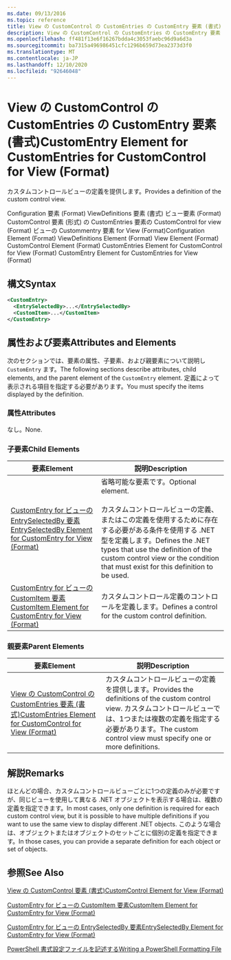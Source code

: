 ```yaml
---
ms.date: 09/13/2016
ms.topic: reference
title: View の CustomControl の CustomEntries の CustomEntry 要素 (書式)
description: View の CustomControl の CustomEntries の CustomEntry 要素 (書式)
ms.openlocfilehash: ff481f13e6f16267bdda4c3053faebc96d9a6d3a
ms.sourcegitcommit: ba7315a496986451cfc1296b659d73ea2373d3f0
ms.translationtype: MT
ms.contentlocale: ja-JP
ms.lasthandoff: 12/10/2020
ms.locfileid: "92646048"
---
```

# <a name="customentry-element-for-customentries-for-customcontrol-for-view-format"></a><span data-ttu-id="adec9-103">View の CustomControl の CustomEntries の CustomEntry 要素 (書式)</span><span class="sxs-lookup"><span data-stu-id="adec9-103">CustomEntry Element for CustomEntries for CustomControl for View (Format)</span></span>

<span data-ttu-id="adec9-104">カスタムコントロールビューの定義を提供します。</span><span class="sxs-lookup"><span data-stu-id="adec9-104">Provides a definition of the custom control view.</span></span>

<span data-ttu-id="adec9-105">Configuration 要素 (Format) ViewDefinitions 要素 (書式) ビュー要素 (Format) CustomControl 要素 (形式) の CustomEntries 要素の CustomControl for view (Format) ビューの Custommentry 要素 for View (Format)</span><span class="sxs-lookup"><span data-stu-id="adec9-105">Configuration Element (Format) ViewDefinitions Element (Format) View Element (Format) CustomControl Element (Format) CustomEntries Element for CustomControl for View (Format) CustomEntry Element for CustomEntries for View (Format)</span></span>

## <a name="syntax"></a><span data-ttu-id="adec9-106">構文</span><span class="sxs-lookup"><span data-stu-id="adec9-106">Syntax</span></span>

```xml
<CustomEntry>
  <EntrySelectedBy>...</EntrySelectedBy>
  <CustomItem>...</CustomItem>
</CustomEntry>
```

## <a name="attributes-and-elements"></a><span data-ttu-id="adec9-107">属性および要素</span><span class="sxs-lookup"><span data-stu-id="adec9-107">Attributes and Elements</span></span>

<span data-ttu-id="adec9-108">次のセクションでは、要素の属性、子要素、および親要素について説明し `CustomEntry` ます。</span><span class="sxs-lookup"><span data-stu-id="adec9-108">The following sections describe attributes, child elements, and the parent element of the `CustomEntry` element.</span></span> <span data-ttu-id="adec9-109">定義によって表示される項目を指定する必要があります。</span><span class="sxs-lookup"><span data-stu-id="adec9-109">You must specify the items displayed by the definition.</span></span>

### <a name="attributes"></a><span data-ttu-id="adec9-110">属性</span><span class="sxs-lookup"><span data-stu-id="adec9-110">Attributes</span></span>

<span data-ttu-id="adec9-111">なし。</span><span class="sxs-lookup"><span data-stu-id="adec9-111">None.</span></span>

### <a name="child-elements"></a><span data-ttu-id="adec9-112">子要素</span><span class="sxs-lookup"><span data-stu-id="adec9-112">Child Elements</span></span>

|<span data-ttu-id="adec9-113">要素</span><span class="sxs-lookup"><span data-stu-id="adec9-113">Element</span></span>|<span data-ttu-id="adec9-114">説明</span><span class="sxs-lookup"><span data-stu-id="adec9-114">Description</span></span>|
|-------------|-----------------|
|[<span data-ttu-id="adec9-115">CustomEntry for ビューの EntrySelectedBy 要素</span><span class="sxs-lookup"><span data-stu-id="adec9-115">EntrySelectedBy Element for CustomEntry for View (Format)</span></span>](./entryselectedby-element-for-customentry-for-customcontrol-for-view-format.md)|<span data-ttu-id="adec9-116">省略可能な要素です。</span><span class="sxs-lookup"><span data-stu-id="adec9-116">Optional element.</span></span><br /><br /> <span data-ttu-id="adec9-117">カスタムコントロールビューの定義、またはこの定義を使用するために存在する必要がある条件を使用する .NET 型を定義します。</span><span class="sxs-lookup"><span data-stu-id="adec9-117">Defines the .NET types that use the definition of the custom control view or the condition that must exist for this definition to be used.</span></span>|
|[<span data-ttu-id="adec9-118">CustomEntry for ビューの CustomItem 要素</span><span class="sxs-lookup"><span data-stu-id="adec9-118">CustomItem Element for CustomEntry for View (Format)</span></span>](./customitem-element-for-customentry-for-customcontrol-for-view-format.md)|<span data-ttu-id="adec9-119">カスタムコントロール定義のコントロールを定義します。</span><span class="sxs-lookup"><span data-stu-id="adec9-119">Defines a control for the custom control definition.</span></span>|

### <a name="parent-elements"></a><span data-ttu-id="adec9-120">親要素</span><span class="sxs-lookup"><span data-stu-id="adec9-120">Parent Elements</span></span>

|<span data-ttu-id="adec9-121">要素</span><span class="sxs-lookup"><span data-stu-id="adec9-121">Element</span></span>|<span data-ttu-id="adec9-122">説明</span><span class="sxs-lookup"><span data-stu-id="adec9-122">Description</span></span>|
|-------------|-----------------|
|[<span data-ttu-id="adec9-123">View の CustomControl の CustomEntries 要素 (書式)</span><span class="sxs-lookup"><span data-stu-id="adec9-123">CustomEntries Element for CustomControl for View (Format)</span></span>](./customentries-element-for-customcontrol-for-view-format.md)|<span data-ttu-id="adec9-124">カスタムコントロールビューの定義を提供します。</span><span class="sxs-lookup"><span data-stu-id="adec9-124">Provides the definitions of the custom control view.</span></span> <span data-ttu-id="adec9-125">カスタムコントロールビューでは、1つまたは複数の定義を指定する必要があります。</span><span class="sxs-lookup"><span data-stu-id="adec9-125">The custom control view must specify one or more definitions.</span></span>|

## <a name="remarks"></a><span data-ttu-id="adec9-126">解説</span><span class="sxs-lookup"><span data-stu-id="adec9-126">Remarks</span></span>

<span data-ttu-id="adec9-127">ほとんどの場合、カスタムコントロールビューごとに1つの定義のみが必要ですが、同じビューを使用して異なる .NET オブジェクトを表示する場合は、複数の定義を指定できます。</span><span class="sxs-lookup"><span data-stu-id="adec9-127">In most cases, only one definition is required for each custom control view, but it is possible to have multiple definitions if you want to use the same view to display different .NET objects.</span></span> <span data-ttu-id="adec9-128">このような場合は、オブジェクトまたはオブジェクトのセットごとに個別の定義を指定できます。</span><span class="sxs-lookup"><span data-stu-id="adec9-128">In those cases, you can provide a separate definition for each object or set of objects.</span></span>

## <a name="see-also"></a><span data-ttu-id="adec9-129">参照</span><span class="sxs-lookup"><span data-stu-id="adec9-129">See Also</span></span>

[<span data-ttu-id="adec9-130">View の CustomControl 要素 (書式)</span><span class="sxs-lookup"><span data-stu-id="adec9-130">CustomControl Element for View (Format)</span></span>](./customcontrol-element-for-view-format.md)

[<span data-ttu-id="adec9-131">CustomEntry for ビューの CustomItem 要素</span><span class="sxs-lookup"><span data-stu-id="adec9-131">CustomItem Element for CustomEntry for View (Format)</span></span>](./customitem-element-for-customentry-for-customcontrol-for-view-format.md)

[<span data-ttu-id="adec9-132">CustomEntry for ビューの EntrySelectedBy 要素</span><span class="sxs-lookup"><span data-stu-id="adec9-132">EntrySelectedBy Element for CustomEntry for View (Format)</span></span>](./entryselectedby-element-for-customentry-for-customcontrol-for-view-format.md)

[<span data-ttu-id="adec9-133">PowerShell 書式設定ファイルを記述する</span><span class="sxs-lookup"><span data-stu-id="adec9-133">Writing a PowerShell Formatting File</span></span>](./writing-a-powershell-formatting-file.md)
